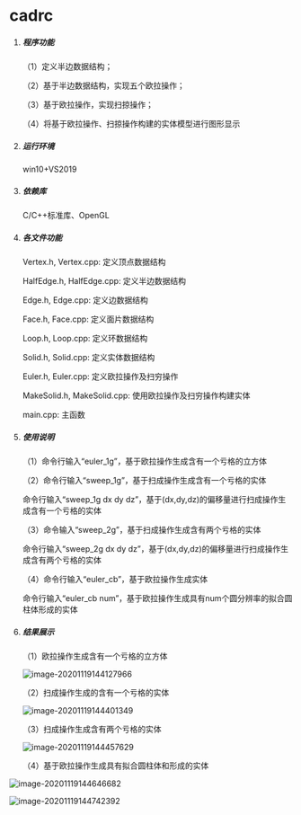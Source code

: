 # cadrc

1. ##### 程序功能

   （1）定义半边数据结构；

   （2）基于半边数据结构，实现五个欧拉操作；

   （3）基于欧拉操作，实现扫掠操作；

   （4）将基于欧拉操作、扫掠操作构建的实体模型进行图形显示

2. ##### 运行环境

   win10+VS2019

3. ##### 依赖库

   C/C++标准库、OpenGL

4. ##### 各文件功能

   Vertex.h, Vertex.cpp: 定义顶点数据结构

   HalfEdge.h, HalfEdge.cpp: 定义半边数据结构

   Edge.h, Edge.cpp: 定义边数据结构

   Face.h, Face.cpp: 定义面片数据结构

   Loop.h, Loop.cpp: 定义环数据结构

   Solid.h, Solid.cpp: 定义实体数据结构

   Euler.h, Euler.cpp: 定义欧拉操作及扫穷操作

   MakeSolid.h, MakeSolid.cpp: 使用欧拉操作及扫穷操作构建实体

   main.cpp: 主函数

5. ##### 使用说明

   （1）命令行输入“euler_1g”，基于欧拉操作生成含有一个亏格的立方体

   （2）命令行输入“sweep_1g”，基于扫成操作生成含有一个亏格的实体

   命令行输入“sweep_1g dx dy dz”，基于(dx,dy,dz)的偏移量进行扫成操作生成含有一个亏格的实体

   （3）命令输入“sweep_2g”，基于扫成操作生成含有两个亏格的实体

   命令行输入“sweep_2g dx dy dz”，基于(dx,dy,dz)的偏移量进行扫成操作生成含有两个亏格的实体

   （4）命令行输入“euler_cb”，基于欧拉操作生成实体

   命令行输入“euler_cb num”，基于欧拉操作生成具有num个圆分辨率的拟合圆柱体形成的实体

6. ##### 结果展示

   （1）欧拉操作生成含有一个亏格的立方体

   ![image-20201119144127966](D:\code\cadrc\images\image-20201119144127966.png)

   （2）扫成操作生成的含有一个亏格的实体

   ![image-20201119144401349](D:\code\cadrc\images\image-20201119144401349.png)

   （3）扫成操作生成含有两个亏格的实体

   ![image-20201119144457629](D:\code\cadrc\images\image-20201119144457629.png)

   （4）基于欧拉操作生成具有拟合圆柱体和形成的实体

![image-20201119144646682](D:\code\cadrc\images\image-20201119144646682.png)

![image-20201119144742392](D:\code\cadrc\images\image-20201119144742392.png)